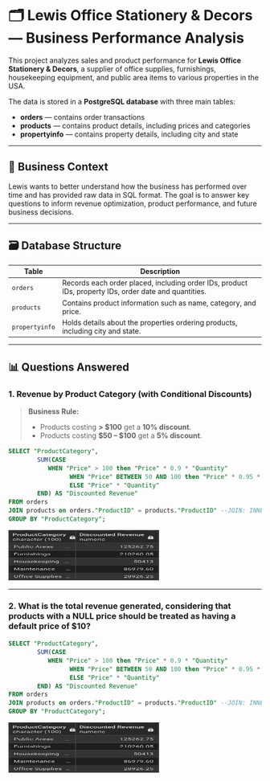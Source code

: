 # 🗂️ Lewis Office Stationery & Decors — Business Performance Analysis

This project analyzes sales and product performance for **Lewis Office Stationery & Decors**, a supplier of office supplies, furnishings, housekeeping equipment, and public area items to various properties in the USA.

The data is stored in a **PostgreSQL database** with three main tables:
- **orders** — contains order transactions
- **products** — contains product details, including prices and categories
- **propertyinfo** — contains property details, including city and state

---

## 🏢 **Business Context**

Lewis wants to better understand how the business has performed over time and has provided raw data in SQL format. The goal is to answer key questions to inform revenue optimization, product performance, and future business decisions.

---

## 🗃️ **Database Structure**

| Table         | Description                                                   |
|---------------|----------------------------------------------------------------|
| `orders`      | Records each order placed, including order IDs, product IDs, property IDs, order date and quantities. |
| `products`    | Contains product information such as name, category, and price. |
| `propertyinfo`| Holds details about the properties ordering products, including city and state. |

---

## 📊 **Questions Answered**

### 1. Revenue by Product Category (with Conditional Discounts)

> **Business Rule:**  
> - Products costing **> $100** get a **10% discount**.  
> - Products costing **$50 – $100** get a **5% discount**.  

```sql
SELECT "ProductCategory", 
  	 	SUM(CASE
           WHEN "Price" > 100 then "Price" * 0.9 * "Quantity" 
  				 WHEN "Price" BETWEEN 50 AND 100 then "Price" * 0.95 * "Quantity" 
  				 ELSE "Price" * "Quantity"
  		END) AS "Discounted Revenue" 
FROM orders
JOIN products on orders."ProductID" = products."ProductID" --JOIN: INNER
GROUP BY "ProductCategory";
```
<img src="docs/DiscountedRevenue.png" alt="ERD Diagram" width="300" height="100">

---
### 2. What is the total revenue generated, considering that products with a NULL price should be treated as having a default price of $10?  
```sql
SELECT "ProductCategory", 
  	 	SUM(CASE
           WHEN "Price" > 100 then "Price" * 0.9 * "Quantity" 
  				 WHEN "Price" BETWEEN 50 AND 100 then "Price" * 0.95 * "Quantity" 
  				 ELSE "Price" * "Quantity"
  		END) AS "Discounted Revenue" 
FROM orders
JOIN products on orders."ProductID" = products."ProductID" --JOIN: INNER
GROUP BY "ProductCategory";
```
<img src="docs/DiscountedRevenue.png" alt="ERD Diagram" width="300" height="100">






